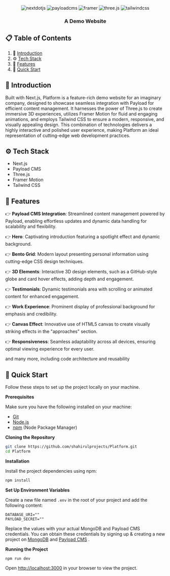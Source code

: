 <div align="center">

  <div>
    <img src="https://img.shields.io/badge/-Next_JS-black?style=for-the-badge&logoColor=white&logo=nextdotjs&color=000000" alt="nextdotjs" />
    <img src="https://img.shields.io/badge/-Payload-black?style=for-the-badge&logo=payloadcms&logoColor=white&color=black" alt="payloadcms" />
    <img src="https://img.shields.io/badge/-Framer-black?style=for-the-badge&logoColor=white&logo=framer&color=0055FF" alt="framer" />
    <img src="https://img.shields.io/badge/-Three_JS-black?style=for-the-badge&logoColor=white&logo=threedotjs&color=000000" alt="three.js" />
    <img src="https://img.shields.io/badge/-Tailwind_CSS-black?style=for-the-badge&logoColor=white&logo=tailwindcss&color=06B6D4" alt="tailwindcss" />
  </div>

  <h3 align="center">A Demo Website</h3>

</div>

## 📋 <a name="table">Table of Contents</a>

1. 🤖 [Introduction](#introduction)
2. ⚙️ [Tech Stack](#tech-stack)
3. 🔋 [Features](#features)
4. 🤸 [Quick Start](#quick-start)


## <a name="introduction">🤖 Introduction</a>

Built with Next.js, Platform is a feature-rich demo website for an imaginary company, designed to showcase seamless integration with Payload for efficient content management. It harnesses the power of Three.js to create immersive 3D experiences, utilizes Framer Motion for fluid and engaging animations, and employs Tailwind CSS to ensure a modern, responsive, and visually appealing design. This combination of technologies delivers a highly interactive and polished user experience, making Platform an ideal representation of cutting-edge web development practices.

## <a name="tech-stack">⚙️ Tech Stack</a>

- Next.js
- Payload CMS
- Three.js
- Framer Motion
- Tailwind CSS

## <a name="features">🔋 Features</a>

👉 **Payload CMS Integration**: Streamlined content management powered by Payload, enabling effortless updates and dynamic data handling for scalability and flexibility.

👉 **Hero**: Captivating introduction featuring a spotlight effect and dynamic background.

👉 **Bento Grid**: Modern layout presenting personal information using cutting-edge CSS design techniques.

👉 **3D Elements**:  Interactive 3D design elements, such as a GitHub-style globe and card hover effects, adding depth and engagement.

👉 **Testimonials**: Dynamic testimonials area with scrolling or animated content for enhanced engagement.

👉 **Work Experience**: Prominent display of professional background for emphasis and credibility.

👉 **Canvas Effect**: Innovative use of HTML5 canvas to create visually striking effects in the "approaches" section.

👉 **Responsiveness**: Seamless adaptability across all devices, ensuring optimal viewing experience for every user.

and many more, including code architecture and reusability 

## <a name="quick-start">🤸 Quick Start</a>

Follow these steps to set up the project locally on your machine.

**Prerequisites**

Make sure you have the following installed on your machine:

- [Git](https://git-scm.com/)
- [Node.js](https://nodejs.org/en)
- [npm](https://www.npmjs.com/) (Node Package Manager)

**Cloning the Repository**

```bash
git clone https://github.com/shahirulprojects/Platform.git
cd Platform
```

**Installation**

Install the project dependencies using npm:

```bash
npm install
```

**Set Up Environment Variables**

Create a new file named `.env` in the root of your project and add the following content:

```env
DATABASE_URI=""
PAYLOAD_SECRET=""
```

Replace the values with your actual MongoDB and Payload CMS credentials. You can obtain these credentials by signing up &
creating a new project on [MongoDB](https://www.mongodb.com/) and [Payload CMS](https://payloadcms.com//) .

**Running the Project**

```bash
npm run dev
```

Open [http://localhost:3000](http://localhost:3000) in your browser to view the project.

#
